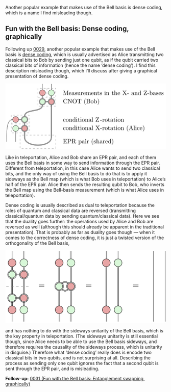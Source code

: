 Another popular example that makes use of the Bell basis is dense coding, which is a name I find misleading though.

## Fun with the Bell basis: Dense coding, graphically

Following up [0029](/blog/0029/), another popular example that makes use of the Bell basis is [dense coding](https://en.wikipedia.org/wiki/Superdense_coding), which is usually advertised as Alice transmitting two classical bits to Bob by sending just one qubit, as if the qubit carried two classical bits of information (hence the name ‘dense coding’).
I find this description misleading though, which I’ll discuss after giving a graphical presentation of dense coding.

![Dense coding](dense_coding.svg)

Like in teleportation, Alice and Bob share an EPR pair, and each of them uses the Bell basis in some way to send information through the EPR pair.
Different from teleportation, in this case Alice wants to send two classical bits, and the only way of using the Bell basis to do that is to apply it sideways as the Bell map (which is what Bob uses in teleportation) to Alice’s half of the EPR pair.
Alice then sends the resulting qubit to Bob, who inverts the Bell map using the Bell-basis measurement (which is what Alice uses in teleportation).

Dense coding is usually described as dual to teleportation because the roles of quantum and classical data are reversed (transmitting classical/quantum data by sending quantum/classical data).
Here we see that the duality goes further: the operations used by Alice and Bob are reversed as well (although this should already be apparent in the traditional presentation).
That is probably as far as duality goes though — when it comes to the correctness of dense coding, it is just a twisted version of the orthogonality of the Bell basis,

![Bell basis](Bell_basis.svg)

and has nothing to do with the sideways unitarity of the Bell basis, which is the key property in teleportation.
(The sideways unitarity is still essential though, since Alice needs to be able to use the Bell basis sideways, and therefore requires the causality of the sideways process, which is unitarity in disguise.)
Therefore what ‘dense coding’ really does is encode two classical bits in two qubits, and is not surprising at all.
Describing the process as sending only one qubit ignores the fact that a second qubit is sent through the EPR pair, and is misleading.

**Follow-up:** [0031 (Fun with the Bell basis: Entanglement swapping, graphically)](/blog/0031/)
